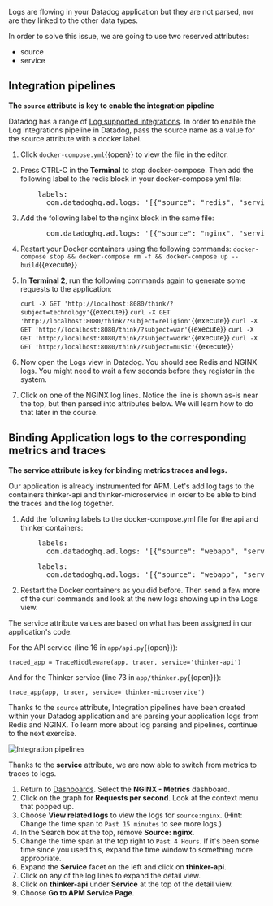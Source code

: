Logs are flowing in your Datadog application but they are not parsed, nor are they linked to the other data types.

In order to solve this issue, we are going to use two reserved attributes:

* source
* service

## Integration pipelines

**The `source` attribute is key to enable the integration pipeline**

Datadog has a range of <a href="https://docs.datadoghq.com/integrations/#cat-log-collection" target="_blank">Log supported integrations</a>. In order to enable the Log integrations pipeline in Datadog, pass the source name as a value for the source attribute with a docker label.

1. Click `docker-compose.yml`{{open}} to view the file in the editor.

2. Press CTRL-C in the **Terminal** to stop docker-compose. Then add the following label to the redis block in your docker-compose.yml file:

    <pre class="file" data-filename="docker-compose.yml" data-target="insert" data-marker="# insert redis labels here">
       labels:
         com.datadoghq.ad.logs: '[{"source": "redis", "service": "redis"}]'</pre>

3. Add the following label to the nginx block in the same file:

    <pre class="file" data-filename="docker-compose.yml" data-target="insert" data-marker="# insert nginx labels here">
         com.datadoghq.ad.logs: '[{"source": "nginx", "service": "nginx"}]'</pre>

3. Restart your Docker containers using the following commands:
   `docker-compose stop && docker-compose rm -f && docker-compose up --build`{{execute}}

4. In **Terminal 2**, run the following commands again to generate some requests to the application: 
   
    `curl -X GET 'http://localhost:8080/think/?subject=technology'`{{execute}}
    `curl -X GET 'http://localhost:8080/think/?subject=religion'`{{execute}}
    `curl -X GET 'http://localhost:8080/think/?subject=war'`{{execute}}
    `curl -X GET 'http://localhost:8080/think/?subject=work'`{{execute}}
    `curl -X GET 'http://localhost:8080/think/?subject=music'`{{execute}}

5. Now open the Logs view in Datadog. You should see Redis and NGINX logs. You might need to wait a few seconds before they register in the system.

6. Click on one of the NGINX log lines. Notice the line is shown as-is near the top, but then parsed into attributes below. We will learn how to do that later in the course.


## Binding Application logs to the corresponding metrics and traces

**The service attribute is key for binding metrics traces and logs.**

Our application is already instrumented for APM. Let's add log tags to the containers thinker-api and thinker-microservice in order to be able to bind the traces and the log together.

1. Add the following labels to the docker-compose.yml file for the api and thinker containers:

    <pre class="file" data-filename="docker-compose.yml" data-target="insert" data-marker="# insert api labels here">
       labels:
         com.datadoghq.ad.logs: '[{"source": "webapp", "service": "thinker-api"}]'</pre>

    <pre class="file" data-filename="docker-compose.yml" data-target="insert" data-marker="# insert thinker labels here">
       labels:
         com.datadoghq.ad.logs: '[{"source": "webapp", "service": "thinker-microservice"}]'</pre>

2. Restart the Docker containers as you did before. Then send a few more of the curl commands and look at the new logs showing up in the Logs view.

The service attribute values are based on what has been assigned in our application's code.

For the API service (line 16 in `app/api.py`{{open}}):
 
<pre><code>traced_app = TraceMiddleware(app, tracer, service='thinker-api')</code></pre>

And for the Thinker service (line 73 in `app/thinker.py`{{open}}):

<pre><code>trace_app(app, tracer, service='thinker-microservice')</code></pre>

Thanks to the `source` attribute, Integration pipelines have been created within your Datadog application and are parsing your application logs from Redis and NGINX. To learn more about log parsing and pipelines, continue to the next exercise.

![Integration pipelines](getstarted/assets/integration_pipelines2.png)

Thanks to the **service** attribute, we are now able to switch from metrics to traces to logs.

1. Return to <a href="https://app.datadoghq.com/dashboard/lists" target="_datadog">Dashboards</a>. Select the **NGINX - Metrics** dashboard.
1. Click on the graph for **Requests per second**. Look at the context menu that popped up.
1. Choose **View related logs** to view the logs for `source:nginx`. (Hint: Change the time span to `Past 15 minutes` to see more logs.)
1. In the Search box at the top, remove **Source: nginx**.
1. Change the time span at the top right to `Past 4 Hours`. If it's been some time since you used this, expand the time window to something more appropriate.
1. Expand the **Service** facet on the left and click on **thinker-api**.
1. Click on any of the log lines to expand the detail view.
1. Click on **thinker-api** under **Service** at the top of the detail view.
1. Choose **Go to APM Service Page**.

